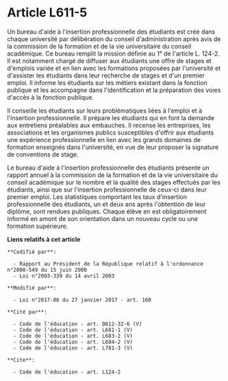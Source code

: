 # Article L611-5

Un bureau d'aide à l'insertion professionnelle des étudiants est créé dans chaque université par délibération du conseil
d'administration après avis de la commission de la formation et de la vie universitaire du conseil académique. Ce bureau
remplit la mission définie au 1° de l'article L. 124-2. Il est notamment chargé de diffuser aux étudiants une offre de stages
et d'emplois variée et en lien avec les formations proposées par l'université et d'assister les étudiants dans leur recherche
de stages et d'un premier emploi. Il informe les étudiants sur les métiers existant dans la fonction publique et les
accompagne dans l'identification et la préparation des voies d'accès à la fonction publique.

Il conseille les étudiants sur leurs problématiques liées à l'emploi et à l'insertion professionnelle. Il prépare les
étudiants qui en font la demande aux entretiens préalables aux embauches. Il recense les entreprises, les associations et les
organismes publics susceptibles d'offrir aux étudiants une expérience professionnelle en lien avec les grands domaines de
formation enseignés dans l'université, en vue de leur proposer la signature de conventions de stage. 

Le bureau d'aide à l'insertion professionnelle des étudiants présente un rapport annuel à la commission de la formation et de
la vie universitaire du conseil académique sur le nombre et la qualité des stages effectués par les étudiants, ainsi que sur
l'insertion professionnelle de ceux-ci dans leur premier emploi. Les statistiques comportant les taux d'insertion
professionnelle des étudiants, un et deux ans après l'obtention de leur diplôme, sont rendues publiques. Chaque élève en est
obligatoirement informé en amont de son orientation dans un nouveau cycle ou une formation supérieure.

**Liens relatifs à cet article**

	**Codifié par**:

	  - Rapport au Président de la République relatif à l'ordonnance n°2000-549 du 15 juin 2000
	  - Loi n°2003-339 du 14 avril 2003

	**Modifié par**:

	  - Loi n°2017-86 du 27 janvier 2017 - art. 160

	**Cité par**:

	  - Code de l'éducation - art. D612-32-6 (V)
	  - Code de l'éducation - art. L681-1 (V)
	  - Code de l'éducation - art. L683-2 (V)
	  - Code de l'éducation - art. L684-2 (V)
	  - Code de l'éducation - art. L781-3 (V)

	**Cite**:

	  - Code de l'éducation - art. L124-2
